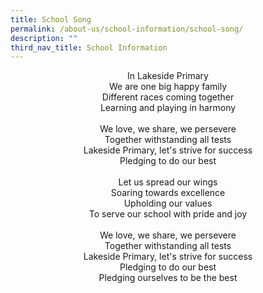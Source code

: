 ```yaml
---
title: School Song
permalink: /about-us/school-information/school-song/
description: ""
third_nav_title: School Information
---
```


<div style="text-align: center;">In Lakeside Primary<br>
We are one big happy family<br>
Different races coming together <br>
Learning and playing in harmony
<br><br>
We love, we share, we persevere <br>
Together withstanding all tests<br>
Lakeside Primary, let's strive for success <br>
Pledging to do our best
<br><br>
Let us spread our wings <br>
Soaring towards excellence <br>
Upholding our values<br>
To serve our school with pride and joy
<br><br>
We love, we share, we persevere <br>
Together withstanding all tests<br>
Lakeside Primary, let's strive for success <br>
Pledging to do our best<br>
Pledging ourselves to be the best
</div>